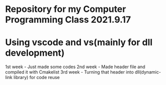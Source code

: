 # Repository for my Computer Programming Class 2021.9.17
# Using vscode and vs(mainly for dll development)

1st week - Just made some codes
2nd week - Made header file and compiled it with Cmakelist
3rd week - Turning that header into dll(dynamic-link library) for code reuse
